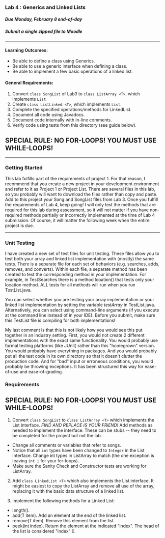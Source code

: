 ### Lab 4 : Generics and Linked Lists
##### Due Monday, February 8 end-of-day
##### Submit a single zipped file to Moodle

<hr>

#### Learning Outcomes:

- Be able to define a class using Generics.
- Be able to use a generic interface when defining a class.
- Be able to implement a few basic operations of a linked list.

#### General Requirements:

1. Convert `class SongList` of Lab3 to `class ListArray <T>`, which implements `List`
2. Create `class ListLinked <T>`, which implements `List`.
3. Complete the specified operations/methods for LinkedList.
4. Document all code using Javadocs.
5. Document code internally with in-line comments.
6. Verify code using tests from this directory (see guide below).

## SPECIAL RULE: NO FOR-LOOPS! YOU MUST USE WHILE-LOOPS!

<hr>

### Getting Started

This lab fulfills part of the requirements of project 1. For that reason, I recommend that you create a new project in your development environment and refer to it as Project 1 or Project List. There are several files in this lab, so you probably will want to download the files rather than copy and paste. Add to this project your Song and SongList files from Lab 3. Once you fulfill the requirements of Lab 4, keep going! I will only test the methods that are required for this lab during assessment, so it will not matter if you have non-required methods partially or incorrectly implemented at the time of Lab 4 submission. Of course, it will matter the following week when the entire project is due.

<hr>

### Unit Testing

I have created a new set of test files for unit testing. These files allow you to test both your array and linked list implementation with (mostly) the same tests. There is a separate file for each set of behaviors (e.g. searches, adds, removes, and converts). Within each file, a separate method has been created to test the corresponding method in your implementation. For example, in TestSearches there is a method lcoation() that tests only your location method. ALL tests for all methods will run when you run TestList.java.

You can select whether you are testing your array implementation or your linked list implementation by setting the variable _testArray_ in TestList.java. Alternatively, you can select using command-line arguments (if you execute at the command line instead of in your IDE). Before you submit, make sure this TestList file is compiling for both implementations!

My last comment is that this is not likely how you would see this put together in an industry setting. First, you would not create 2 different implementations with the exact same functionality. You would probably use formal testing platforms (like JUnit) rather than this "homegrown" version. You would probably have everything in packages. And you would probably put all the test code in its own directory so that it doesn't clutter the production code. And for "bad" input or erroneous conditions, you would probably be throwing exceptions. It has been structured this way for ease-of-use and ease-of-grading.

### Requirements

## SPECIAL RULE: NO FOR-LOOPS! YOU MUST USE WHILE-LOOPS! 

1. Convert `class SongList` to `class ListArray <T>` which implements the List interface. *FIND AND REPLACE IS YOUR FRIEND!* Add methods as needed to implement the interface. These can be stubs -- they need to be completed for the project but not the lab.

  - Change all comments or variables that refer to songs. 
  - Notice that all `int` types have been changed to `Integer` in the List interface. Change int types in ListArray to match (the one exception is leaving `int i` for your for-loops).
  - Make sure the Sanity Check and Constructor tests are working for ListArray.

2. Add `class LinkedList <T>` which also implements the List interface. It might be easiest to copy the ListArray and remove all use of the array, replacing it with the basic data structure of a linked list.

3. Implement the following methods for a Linked List:
  - length().
  - add(T item). Add an element at the end of the linked list.
  - remove(T item). Remove this element from the list.
  - peek(int index). Return the element at the indicated "index". The head of the list is considered "index" 0.

